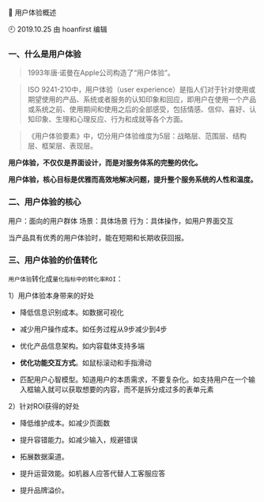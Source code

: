 🐾 用户体验概述

🕘 2019.10.25 由 hoanfirst 编辑

### 一、什么是用户体验

> 1993年唐·诺曼在Apple公司构造了“用户体验”。

> ISO 9241-210中，用户体验（user experience）是指人们对于针对使用或期望使用的产品、系统或者服务的认知印象和回应，即用户在使用一个产品或系统之前、使用期间和使用之后的全部感受，包括情感、信仰、喜好、认知印象、生理和心理反应、行为和成就等各个方面。

> 《用户体验要素》中，切分用户体验维度为5层：战略层、范围层、结构层、框架层、表现层。

**用户体验，不仅仅是界面设计，而是对服务体系的完整的优化。**

**用户体验，核心目标是优雅而高效地解决问题，提升整个服务系统的人性和温度。**

### 二、用户体验的核心

用户：面向的用户群体
场景：具体场景
行为：具体操作，如用户界面交互

当产品具有优秀的用户体验时，能在短期和长期收获回报。

### 三、用户体验的价值转化

`用户体验`转化成`量化指标中的转化率ROI`：

1）用户体验本身带来的好处

- 降低信息识别成本。如数据可视化

- 减少用户操作成本。如任务过程从9步减少到4步

- 优化产品信息架构。如内容载体支持多端

- **优化功能交互方式**。如鼠标滚动和手指滑动

- 匹配用户心智模型。知道用户的本质需求，不要复杂化。如支持用户在一个输入框输入就可以获取想要的内容，而不是拆分成过多的表单元素

2）针对ROI获得的好处

- 降低维护成本。如减少页面数

- 提升容错能力。如减少输入，规避错误

- 拓展数据渠道。

- 提升运营效能。如机器人应答代替人工客服应答

- 提升品牌溢价。

